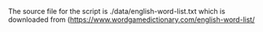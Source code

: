 The source file for the script is ./data/english-word-list.txt which is downloaded from (https://www.wordgamedictionary.com/english-word-list/
